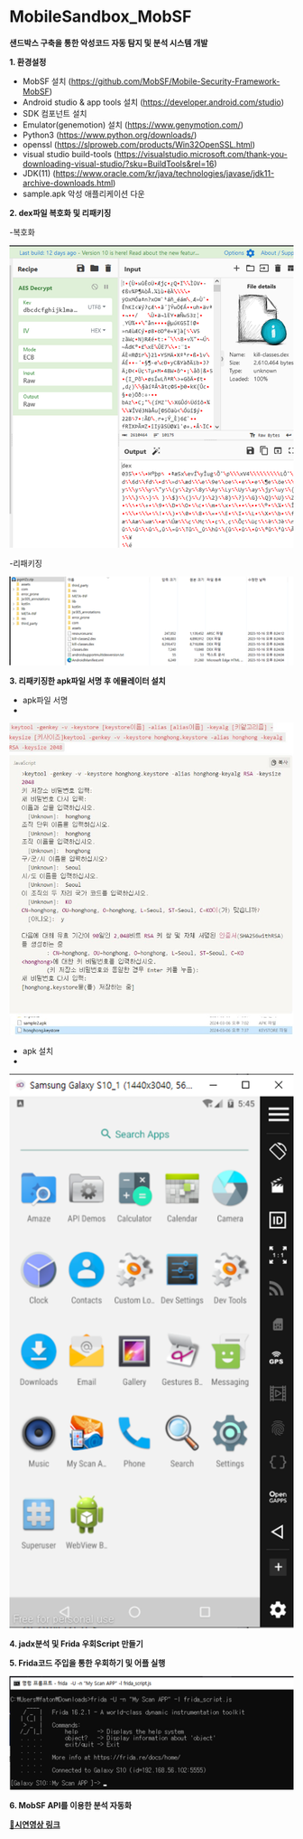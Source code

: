 # MobileSandbox_MobSF
**샌드박스 구축을 통한 악성코드 자동 탐지 및 분석 시스템 개발**

**1. 환경설정**

- MobSF 설치 (https://github.com/MobSF/Mobile-Security-Framework-MobSF)
- Android studio & app tools 설치 (https://developer.android.com/studio)
- SDK 컴포넌트 설치
- Emulator(genemotion) 설치 (https://www.genymotion.com/)
- Python3 (https://www.python.org/downloads/)
- openssl (https://slproweb.com/products/Win32OpenSSL.html)
- visual studio build-tools (https://visualstudio.microsoft.com/thank-you-downloading-visual-studio/?sku=BuildTools&rel=16)
- JDK(11) (https://www.oracle.com/kr/java/technologies/javase/jdk11-archive-downloads.html)
- sample.apk 악성 애플리케이션 다운

**2. dex파일 복호화 및 리패키징**

-복호화

![Decrypt.png](https://github.com/kdjehdwls/MobileSandbox_MobSF/blob/master/img/Decrypt.png)

-리패키징

![de_repack.png](https://github.com/kdjehdwls/MobileSandbox_MobSF/blob/master/img/de_repack.png)



**3. 리패키징한 apk파일 서명 후 에뮬레이터 설치**

- apk파일 서명
- 
![sign.jpg](https://github.com/kdjehdwls/MobileSandbox_MobSF/blob/master/img/sign.jpg)

- apk 설치
- 
![install.png](https://github.com/kdjehdwls/MobileSandbox_MobSF/blob/master/img/install.png)

**4. jadx분석 및 Frida 우회Script 만들기**


**5. Frida코드 주입을 통한 우회하기 및 어플 실행**

![frida.png](https://github.com/kdjehdwls/MobileSandbox_MobSF/blob/master/img/frida.png)

**6. MobSF API를 이용한 분석 자동화**



**[🔗시연영상 링크](https://youtu.be/rsbWD3IgQtY)**

